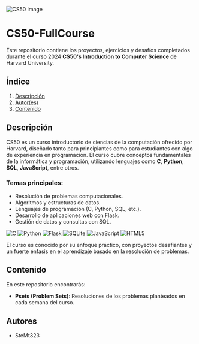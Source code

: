 ![CS50 image](https://www.google.com/url?sa=i&url=https%3A%2F%2Fapps.apple.com%2Fus%2Fapp%2Fcs50%2Fid1631064453&psig=AOvVaw1lvI_A8yn11vrJTOCvXKa4&ust=1737584607550000&source=images&cd=vfe&opi=89978449&ved=0CBQQjRxqFwoTCLDc3Zvth4sDFQAAAAAdAAAAABAE)


# CS50-FullCourse

Este repositorio contiene los proyectos, ejercicios y desafíos completados durante el curso 2024
**CS50's Introduction to Computer Science** de Harvard University.

## Índice

1. [Descripción](#descripción)
2. [Autor(es)](#autores)
3. [Contenido](#contenido)
   
## Descripción

CS50 es un curso introductorio de ciencias de la computación ofrecido por Harvard, diseñado tanto para principiantes como para estudiantes con algo de experiencia en programación. El curso cubre conceptos fundamentales de la informática y programación, utilizando lenguajes como **C**, **Python**, **SQL**, **JavaScript**, entre otros. 

### Temas principales:
- Resolución de problemas computacionales.
- Algoritmos y estructuras de datos.
- Lenguajes de programación (C, Python, SQL, etc.).
- Desarrollo de aplicaciones web con Flask.
- Gestión de datos y consultas con SQL.

![C](https://img.shields.io/badge/c-%2300599C.svg?style=for-the-badge&logo=c&logoColor=white)
![Python](https://img.shields.io/badge/python-3670A0?style=for-the-badge&logo=python&logoColor=ffdd54)
![Flask](https://img.shields.io/badge/flask-%23000.svg?style=for-the-badge&logo=flask&logoColor=white)
![SQLite](https://img.shields.io/badge/sqlite-%2307405e.svg?style=for-the-badge&logo=sqlite&logoColor=white)
![JavaScript](https://img.shields.io/badge/javascript-%23323330.svg?style=for-the-badge&logo=javascript&logoColor=%23F7DF1E)
![HTML5](https://img.shields.io/badge/html5-%23E34F26.svg?style=for-the-badge&logo=html5&logoColor=white)


El curso es conocido por su enfoque práctico, con proyectos desafiantes y un fuerte énfasis en el aprendizaje basado en la resolución de problemas.

## Contenido 

En este repositorio encontrarás:
- **Psets (Problem Sets)**: Resoluciones de los problemas planteados en cada semana del curso.


## Autores

- SteMt323
